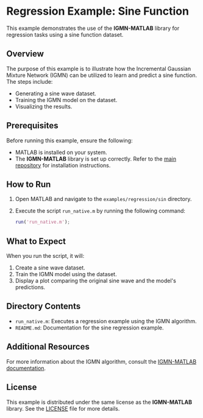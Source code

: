 # Regression Example: Sine Function

This example demonstrates the use of the **IGMN-MATLAB** library for regression tasks using a sine function dataset.

## Overview

The purpose of this example is to illustrate how the Incremental Gaussian Mixture Network (IGMN) can be utilized to learn and predict a sine function. The steps include:

- Generating a sine wave dataset.
- Training the IGMN model on the dataset.
- Visualizing the results.

## Prerequisites

Before running this example, ensure the following:

- MATLAB is installed on your system.
- The **IGMN-MATLAB** library is set up correctly. Refer to the [main repository](../../../README.md) for installation instructions.

## How to Run

1. Open MATLAB and navigate to the `examples/regression/sin` directory.
2. Execute the script `run_native.m` by running the following command:

    ```matlab
    run('run_native.m');
    ```

## What to Expect

When you run the script, it will:

1. Create a sine wave dataset.
2. Train the IGMN model using the dataset.
3. Display a plot comparing the original sine wave and the model's predictions.

## Directory Contents

- `run_native.m`: Executes a regression example using the IGMN algorithm.
- `README.md`: Documentation for the sine regression example.

## Additional Resources

For more information about the IGMN algorithm, consult the [IGMN-MATLAB documentation](../../../README.md).

## License

This example is distributed under the same license as the **IGMN-MATLAB** library. See the [LICENSE](../../../LICENSE) file for more details.